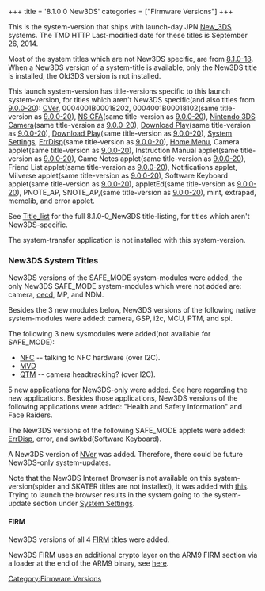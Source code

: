+++
title = '8.1.0 0 New3DS'
categories = ["Firmware Versions"]
+++

This is the system-version that ships with launch-day JPN
[New_3DS](New_3DS "wikilink") systems. The TMD HTTP Last-modified date
for these titles is September 26, 2014.

Most of the system titles which are not New3DS specific, are from
[8.1.0-18](8.1.0-18 "wikilink"). When a New3DS version of a system-title
is available, only the New3DS title is installed, the Old3DS version is
not installed.

This launch system-version has title-versions specific to this launch
system-version, for titles which aren't New3DS specific(and also titles
from [9.0.0-20](9.0.0-20 "wikilink")): [CVer](CVer "wikilink"),
0004001B00018202, 0004001B00018102(same title-version as
[9.0.0-20](9.0.0-20 "wikilink")), [NS CFA](NS_CFA "wikilink")(same
title-version as [9.0.0-20](9.0.0-20 "wikilink")), [Nintendo 3DS
Camera](Nintendo_3DS_Camera "wikilink")(same title-version as
[9.0.0-20](9.0.0-20 "wikilink")), [Download
Play](Download_Play "wikilink")(same title-version as
[9.0.0-20](9.0.0-20 "wikilink")), [Download
Play](Download_Play "wikilink")(same title-version as
[9.0.0-20](9.0.0-20 "wikilink")), [System
Settings](System_Settings "wikilink"),
[ErrDisp](ErrDisp "wikilink")(same title-version as
[9.0.0-20](9.0.0-20 "wikilink")), [Home Menu](Home_Menu "wikilink"),
Camera applet(same title-version as [9.0.0-20](9.0.0-20 "wikilink")),
Instruction Manual applet(same title-version as
[9.0.0-20](9.0.0-20 "wikilink")), Game Notes applet(same title-version
as [9.0.0-20](9.0.0-20 "wikilink")), Friend List applet(same
title-version as [9.0.0-20](9.0.0-20 "wikilink")), Notifications applet,
Miiverse applet(same title-version as [9.0.0-20](9.0.0-20 "wikilink")),
Software Keyboard applet(same title-version as
[9.0.0-20](9.0.0-20 "wikilink")), appletEd(same title-version as
[9.0.0-20](9.0.0-20 "wikilink")), PNOTE_AP, SNOTE_AP,(same title-version
as [9.0.0-20](9.0.0-20 "wikilink")), mint, extrapad, memolib, and error
applet.

See [Title_list](Title_list "wikilink") for the full 8.1.0-0_New3DS
title-listing, for titles which aren't New3DS-specific.

The system-transfer application is not installed with this
system-version.

### New3DS System Titles

New3DS versions of the SAFE_MODE system-modules were added, the only
New3DS SAFE_MODE system-modules which were not added are: camera,
[cecd](StreetPass "wikilink"), MP, and NDM.

Besides the 3 new modules below, New3DS versions of the following native
system-modules were added: camera, GSP, i2c, MCU, PTM, and spi.

The following 3 new sysmodules were added(not available for SAFE_MODE):

- [NFC](NFC_Services "wikilink") -- talking to NFC hardware (over I2C).
- [MVD](MVD_Services "wikilink")
- [QTM](QTM_Services "wikilink") -- camera headtracking? (over I2C).

5 new applications for New3DS-only were added. See
[here](Title_list "wikilink") regarding the new applications. Besides
those applications, New3DS versions of the following applications were
added: "Health and Safety Information" and Face Raiders.

The New3DS versions of the following SAFE_MODE applets were added:
[ErrDisp](ErrDisp "wikilink"), error, and swkbd(Software Keyboard).

A New3DS version of [NVer](NVer "wikilink") was added. Therefore, there
could be future New3DS-only system-updates.

Note that the New3DS Internet Browser is not available on this
system-version(spider and SKATER titles are not installed), it was added
with [this](9.0.0-20 "wikilink"). Trying to launch the browser results
in the system going to the system-update section under [System
Settings](System_Settings "wikilink").

#### FIRM

New3DS versions of all 4 [FIRM](FIRM "wikilink") titles were added.

New3DS FIRM uses an additional crypto layer on the ARM9 FIRM section via
a loader at the end of the ARM9 binary, see [here](FIRM "wikilink").

[Category:Firmware Versions](Category:Firmware_Versions "wikilink")
